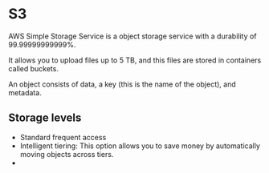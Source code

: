 # S3

AWS Simple Storage Service is a object storage service with a durability of 99.99999999999%.

It allows you to upload files up to 5 TB, and this files are stored in containers called buckets.

An object consists of data, a key (this is the name of the object), and metadata.

## Storage levels
- Standard frequent access
- Intelligent tiering: This option allows you to save money by automatically moving objects across tiers.
-

